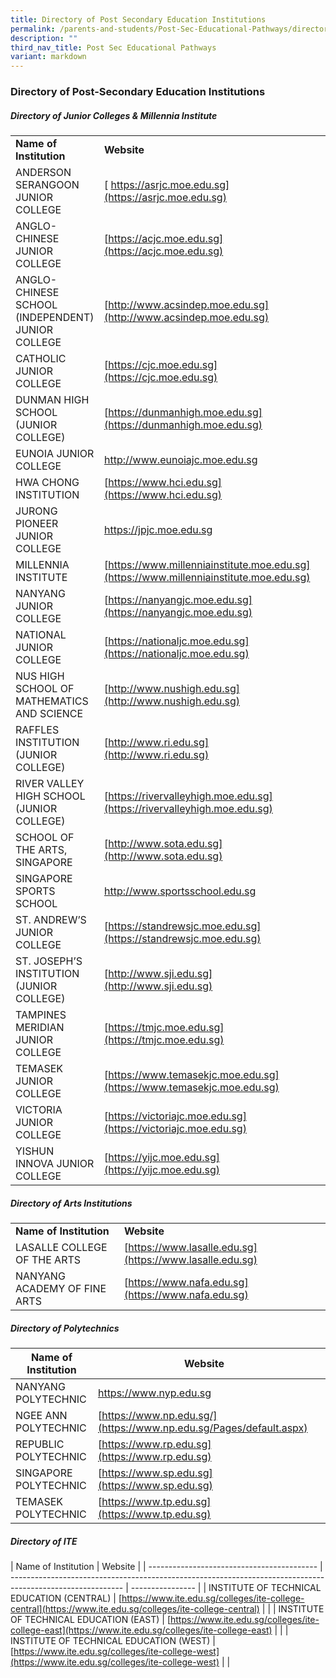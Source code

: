 ```yaml
---
title: Directory of Post Secondary Education Institutions
permalink: /parents-and-students/Post-Sec-Educational-Pathways/directory-of-post-sec-edu/
description: ""
third_nav_title: Post Sec Educational Pathways
variant: markdown
---
```

### Directory of Post-Secondary Education Institutions

##### Directory of Junior Colleges &amp; Millennia Institute

|                                                   |                                                                                        |                                                                                                                             |
| ------------------------------------------------- | -------------------------------------------------------------------------------------- | --------------------------------------------------------------------------------------------------------------------------- |
|<b>Name of Institution</b>|<b>Website</b>|
| ANDERSON SERANGOON JUNIOR COLLEGE| [ https://asrjc.moe.edu.sg](https://asrjc.moe.edu.sg)|
| ANGLO-CHINESE JUNIOR COLLEGE| [https://acjc.moe.edu.sg](https://acjc.moe.edu.sg)|
| ANGLO-CHINESE SCHOOL (INDEPENDENT) JUNIOR COLLEGE | [http://www.acsindep.moe.edu.sg](http://www.acsindep.moe.edu.sg)|
| CATHOLIC JUNIOR COLLEGE | [https://cjc.moe.edu.sg](https://cjc.moe.edu.sg)|
| DUNMAN HIGH SCHOOL (JUNIOR COLLEGE)| [https://dunmanhigh.moe.edu.sg](https://dunmanhigh.moe.edu.sg)|
| EUNOIA JUNIOR COLLEGE | [ http://www.eunoiajc.moe.edu.sg ](http://www.eunoiajc.moe.edu.sg)|
| HWA CHONG INSTITUTION| [https://www.hci.edu.sg](https://www.hci.edu.sg)|
| JURONG PIONEER JUNIOR COLLEGE | [https://jpjc.moe.edu.sg ](https://jpjc.moe.edu.sg)|
| MILLENNIA INSTITUTE  | [https://www.millenniainstitute.moe.edu.sg](https://www.millenniainstitute.moe.edu.sg) |
| NANYANG JUNIOR COLLEGE  | [https://nanyangjc.moe.edu.sg](https://nanyangjc.moe.edu.sg)|
| NATIONAL JUNIOR COLLEGE| [https://nationaljc.moe.edu.sg](https://nationaljc.moe.edu.sg)|
| NUS HIGH SCHOOL OF MATHEMATICS AND SCIENCE| [http://www.nushigh.edu.sg](http://www.nushigh.edu.sg) ||
| RAFFLES INSTITUTION (JUNIOR COLLEGE) | [http://www.ri.edu.sg](http://www.ri.edu.sg)|
| RIVER VALLEY HIGH SCHOOL (JUNIOR COLLEGE)| [https://rivervalleyhigh.moe.edu.sg](https://rivervalleyhigh.moe.edu.sg)|
| SCHOOL OF THE ARTS, SINGAPORE  | [http://www.sota.edu.sg](http://www.sota.edu.sg)|
| SINGAPORE SPORTS SCHOOL | [http://www.sportsschool.edu.sg ](http://www.sportsschool.edu.sg)|
| ST. ANDREW’S JUNIOR COLLEGE | [https://standrewsjc.moe.edu.sg](https://standrewsjc.moe.edu.sg) |
| ST. JOSEPH’S INSTITUTION (JUNIOR COLLEGE)| [http://www.sji.edu.sg](http://www.sji.edu.sg)|
| TAMPINES MERIDIAN JUNIOR COLLEGE | [https://tmjc.moe.edu.sg](https://tmjc.moe.edu.sg)|
| TEMASEK JUNIOR COLLEGE | [https://www.temasekjc.moe.edu.sg](https://www.temasekjc.moe.edu.sg)|
| VICTORIA JUNIOR COLLEGE | [https://victoriajc.moe.edu.sg](https://victoriajc.moe.edu.sg)|
| YISHUN INNOVA JUNIOR COLLEGE | [https://yijc.moe.edu.sg](https://yijc.moe.edu.sg)|

##### Directory of Arts Institutions

|                              |                                                          |            |
| ---------------------------- | -------------------------------------------------------- | ---------- |
|<b>Name of Institution</b>|<b>Website</b>|
| LASALLE COLLEGE OF THE ARTS  | [https://www.lasalle.edu.sg](https://www.lasalle.edu.sg) |
| NANYANG ACADEMY OF FINE ARTS | [https://www.nafa.edu.sg](https://www.nafa.edu.sg)|

##### Directory of Polytechnics

| Name of Institution   | Website                                                                                                                                                                                                                                                                                                                                                                                                                                                                           |                                                                          |
| --------------------- | --------------------------------------------------------------------------------------------------------------------------------------------------------------------------------------------------------------------------------------------------------------------------------------------------------------------------------------------------------------------------------------------------------------------------------------------------------------------------------- | ----------------------------------------------------------------------------------------------- |
| NANYANG POLYTECHNIC   | [https://www.nyp.edu.sg ](https://www.nyp.edu.sg) ||
| NGEE ANN POLYTECHNIC  | [https://www.np.edu.sg/](https://www.np.edu.sg/Pages/default.aspx)||
| REPUBLIC POLYTECHNIC  | [https://www.rp.edu.sg](https://www.rp.edu.sg)| |
| SINGAPORE POLYTECHNIC | [https://www.sp.edu.sg](https://www.sp.edu.sg) ||
| TEMASEK POLYTECHNIC   | [https://www.tp.edu.sg](https://www.tp.edu.sg)||

##### Directory of ITE

| Name of Institution                        | Website                                                                                                    |
| ------------------------------------------ | ---------------------------------------------------------------------------------------------------------- | ---------------- |
| INSTITUTE OF TECHNICAL EDUCATION (CENTRAL) | [https://www.ite.edu.sg/colleges/ite-college-central](https://www.ite.edu.sg/colleges/ite-college-central) |                  |
| INSTITUTE OF TECHNICAL EDUCATION (EAST)    | [https://www.ite.edu.sg/colleges/ite-college-east](https://www.ite.edu.sg/colleges/ite-college-east)       |                  |
| INSTITUTE OF TECHNICAL EDUCATION (WEST)    | [https://www.ite.edu.sg/colleges/ite-college-west](https://www.ite.edu.sg/colleges/ite-college-west)       |                  |